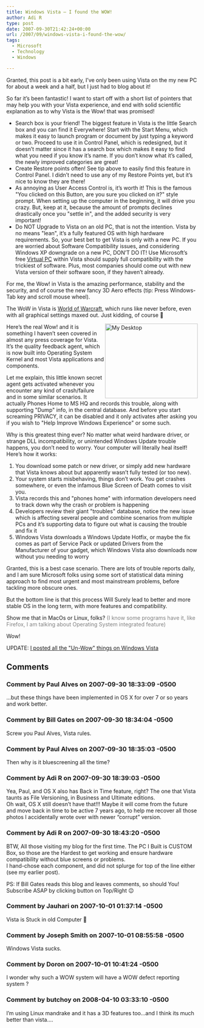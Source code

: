 ```yaml
---
title: Windows Vista – I found the WOW!
author: Adi R
type: post
date: 2007-09-30T21:42:24+00:00
url: /2007/09/windows-vista-i-found-the-wow/
tags:
  - Microsoft
  - Technology
  - Windows

---
```

Granted, this post is a bit early, I&#8217;ve only been using Vista on the my new PC for about a week and a half, but I just had to blog about it!

So far it&#8217;s been fantastic! I want to start off with a short list of pointers that may help you with your Vista experience, and end with solid scientific explanation as to why Vista is the Wow! that was promised!

  * Search box is your friend! The biggest feature in Vista is the little Search box and you can find it Everywhere! Start with the Start Menu, which makes it easy to launch program or document by just typing a keyword or two. Proceed to use it in Control Panel, which is redesigned, but it doesn&#8217;t matter since it has a search box which makes it easy to find what you need if you know it&#8217;s name. If you don&#8217;t know what it&#8217;s called, the newly improved categories are great! 
  * Create Restore points often! See tip above to easily find this feature in Control Panel. I didn&#8217;t need to use any of my Restore Points yet, but it&#8217;s nice to know they are there! 
  * As annoying as User Access Control is, it&#8217;s worth it! This is the famous "You clicked on this Button, are you sure you clicked on it?" style prompt. When setting up the computer in the beginning, it will drive you crazy. But, keep at it, because the amount of prompts declines drastically once you "settle in", and the added security is very important! 
  * Do NOT Upgrade to Vista on an old PC, that is not the intention. Vista by no means "lean", it&#8217;s a fully featured OS with high hardware requirements. So, your best bet to get Vista is only with a new PC. If you are worried about Software Compatibility issues, and considering Windows XP downgrade on a new PC, DON&#8217;T DO IT! Use Microsoft&#8217;s free <a href="http://www.microsoft.com/windows/products/winfamily/virtualpc/default.mspx" target="_blank">Virtual PC</a> within Vista should supply full compatibility with the trickiest of software. Plus, most companies should come out with new Vista version of their software soon, if they haven&#8217;t already. 

For me, the Wow! in Vista is the amazing performance, stability and the security, and of course the new fancy 3D Aero effects (tip: Press Windows-Tab key and scroll mouse wheel).

The WoW in Vista is <a href="http://www.worldofwarcraft.com/" target="_blank">World of Warcraft</a>, which runs like never before, even with all graphical settings maxed out. Just kidding, of course 🙂

[<img style="border-top-width: 0px; border-left-width: 0px; border-bottom-width: 0px; border-right-width: 0px" height="196" alt="My Desktop" src="/uploads/2007/09/my-desktop.jpg?resize=244%2C196" width="244" align="right" border="0" data-recalc-dims="1" />][1]Here&#8217;s the real Wow! and it is something I haven&#8217;t seen covered in almost any press coverage for Vista. It&#8217;s the quality feedback agent, which is now built into Operating System Kernel and most Vista applications and components. 

Let me explain, this little known secret agent gets activated whenever you encounter any kind of crash/failure and in some similar scenarios. It actually Phones Home to MS HQ and records this trouble, along with supporting "Dump" info, in the central database. And before you start screaming PRIVACY, it can be disabled and it only activates after asking you if you wish to "Help Improve Windows Experience" or some such.

Why is this greatest thing ever? No matter what weird hardware driver, or strange DLL incompatibility, or unintended Windows Update trouble happens, you don&#8217;t need to worry. Your computer will literally heal itself! Here&#8217;s how it works:

  1. You download some patch or new driver, or simply add new hardware that Vista knows about but apparently wasn&#8217;t fully tested (or too new). 
  2. Your system starts misbehaving, things don&#8217;t work. You get crashes somewhere, or even the infamous Blue Screen of Death comes to visit you. 
  3. Vista records this and "phones home" with information developers need to track down why the crash or problem is happening 
  4. Developers review their giant "troubles" database, notice the new issue which is affecting several people and combine scenarios from multiple PCs and it&#8217;s supporting data to figure out what is causing the trouble and fix it 
  5. Windows Vista downloads a Windows Update Hotfix, or maybe the fix comes as part of Service Pack or updated Drivers from the Manufacturer of your gadget, which Windows Vista also downloads now without you needing to worry 

Granted, this is a best case scenario. There are lots of trouble reports daily, and I am sure Microsoft folks using some sort of statistical data mining approach to find most urgent and most mainstream problems, before tackling more obscure ones.

But the bottom line is that this process Will Surely lead to better and more stable OS in the long term, with more features and compatibility.

Show me that in MacOs or Linux, folks? <font color="#808080">(I know some programs have it, like Firefox, I am talking about Operating System integrated feature)</font>

Wow!

UPDATE: [I posted all the "Un-Wow" things on Windows Vista][2]

 [1]: /uploads/2007/09/my-desktop.jpg
 [2]: http://www.adir1.com/2007/10/windows-vista-wow-part-2/

## Comments

### Comment by Paul Alves on 2007-09-30 18:33:09 -0500
&#8230;but these things have been implemented in OS X for over 7 or so years and work better.

### Comment by Bill Gates on 2007-09-30 18:34:04 -0500
Screw you Paul Alves, Vista rules.

### Comment by Paul Alves on 2007-09-30 18:35:03 -0500
Then why is it bluescreening all the time?

### Comment by Adi R on 2007-09-30 18:39:03 -0500
Yea, Paul, and OS X also has Back in Time feature, right? The one that Vista taunts as File Versioning, in Business and Ultimate editions.  
Oh wait, OS X still doesn&#8217;t have that!!! Maybe it will come from the future and move back in time to be active 7 years ago, to help me recover all those photos I accidentally wrote over with newer &#8220;corrupt&#8221; version.

### Comment by Adi R on 2007-09-30 18:43:20 -0500
BTW, All those visiting my blog for the first time. The PC I Built is CUSTOM Box, so those are the Hardest to get working and ensure hardware compatibility without blue screens or problems.  
I hand-chose each component, and did not splurge for top of the line either (see my earlier post).

PS: If Bill Gates reads this blog and leaves comments, so should You! Subscribe ASAP by clicking button on Top/Right 😉

### Comment by Jauhari on 2007-10-01 01:37:14 -0500
Vista is Stuck in old Computer 🙂

### Comment by Joseph Smith on 2007-10-01 08:55:58 -0500
Windows Vista sucks.

### Comment by Doron on 2007-10-01 10:41:24 -0500
I wonder why such a WOW system will have a WOW defect reporting system ?

### Comment by butchoy on 2008-04-10 03:33:10 -0500
I&#8217;m using Linux mandrake and it has a 3D features too&#8230;and I think its much better than vista&#8230;.